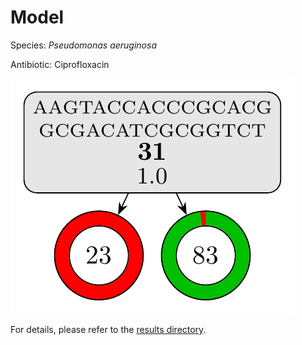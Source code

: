 
# Model

Species: *Pseudomonas aeruginosa*

Antibiotic: Ciprofloxacin

<a href="./model.pdf"><img src="./model.png" /></a>

For details, please refer to the [results directory](../../../../../results/cart_b/pseudomonas%20aeruginosa/ciprofloxacin/repeat_4/).

